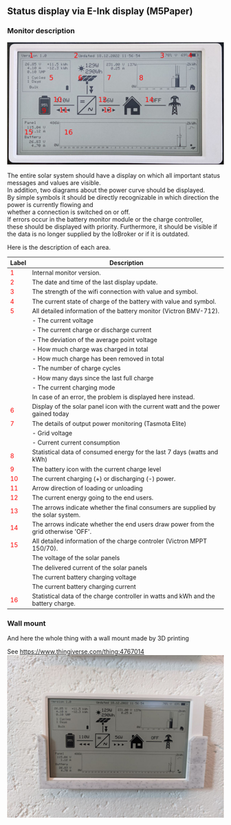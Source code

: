 
## Status display via  E-Ink display (M5Paper)

### Monitor description

![Circuit](../images/M5PaperMarkup.png "M5Paper")

The entire solar system should have a display on which all important status messages and values are visible.  
In addition, two diagrams about the power curve should be displayed.  
By simple symbols it should be directly recognizable in which direction the power is currently flowing and  
whether a connection is switched on or off.  
If errors occur in the battery monitor module or the charge controller,  
these should be displayed with priority.
Furthermore, it should be visible if the data is no longer supplied by the IoBroker or if it is outdated.  

Here is the description of each area.

|Label |Description |
|------|------------|
|<span style="color: red">  1 </span>| Internal monitor version. |
|<span style="color: red">  2 </span>| The date and time of the last display update. |
|<span style="color: red">  3 </span>| The strength of the wifi connection with value and symbol. |
|<span style="color: red">  4 </span>| The current state of charge of the battery with value and symbol. |
|<span style="color: red">  5 </span>| All detailed information of the battery monitor (Victron BMV-712).
|                                    | - The current voltage |
|                                    | - The current charge or discharge current |
|                                    | - The deviation of the average point voltage |
|                                    | - How much charge was charged in total |
|                                    | - How much charge has been removed in total |
|                                    | - The number of charge cycles |
|                                    | - How many days since the last full charge |
|                                    | - The current charging mode |
|                                    | In case of an error, the problem is displayed here instead. |
|<span style="color: red">  6 </span>| Display of the solar panel icon with the current watt and the power gained today |
|<span style="color: red">  7 </span>|  The details of output power monitoring (Tasmota Elite) |
|                                    | - Grid voltage |
|                                    | - Current current consumption |
|<span style="color: red">  8 </span>| Statistical data of consumed energy for the last 7 days (watts and kWh) |
|<span style="color: red">  9 </span>| The battery icon with the current charge level |
|<span style="color: red"> 10 </span>| The current charging (+) or discharging (-) power. |
|<span style="color: red"> 11 </span>| Arrow direction of loading or unloading |
|<span style="color: red"> 12 </span>| The current energy going to the end users. |
|<span style="color: red"> 13 </span>| The arrows indicate whether the final consumers are supplied by the solar system. |
|<span style="color: red"> 14 </span>| The arrows indicate whether the end users draw power from the grid otherwise 'OFF'. |
|<span style="color: red"> 15 </span>| All detailed information of the charge controler (Victron MPPT 150/70). |
|                                    | The voltage of the solar panels |
|                                    | The delivered current of the solar panels |
|                                    | The current battery charging voltage |
|                                    | The current battery charging current |
|<span style="color: red"> 16 </span>| Statistical data of the charge controller in watts and kWh and the battery charge. |

### Wall mount

And here the whole thing with a wall mount made by 3D printing

   See https://www.thingiverse.com/thing:4767014  
   ![Wall mountr](../images/M5PaperWallMount.png "WallMount")
